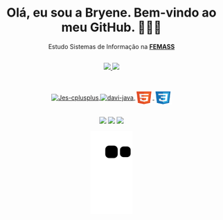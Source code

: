
### <h1 align="center">Olá, eu sou a Bryene. Bem-vindo ao meu GitHub. 👩🏻‍💻</h1>
  <p align="center">Estudo Sistemas de Informação na <a href="https://www.macae.rj.gov.br/femass/conteudo/titulo/apresentacao/"><b>FEMASS</b></a>
  
##

<div align="center">

  <a href="https://github.com/bryene">
  <img height="180em" src="https://github-readme-stats.vercel.app/api?username=bryene&show_icons=true&theme=highcontrast&include_all_commits=true&count_private=true"/>
  <img height="180em" src="https://github-readme-stats.vercel.app/api/top-langs/?username=bryene&layout=compact&langs_count=7&theme=highcontrast"/>
  
</div>

<div align="center" valign="top"><br>

##
  <img align="center" alt="Jes-cplusplus" height="30" width="40" src="https://cdn.jsdelivr.net/gh/devicons/devicon/icons/cplusplus/cplusplus-original.svg" />

  <img align="center" alt="davi-java" height="40" width="40" src="https://cdn.jsdelivr.net/gh/devicons/devicon/icons/java/java-original.svg">
                                                       
  <img align="center" alt="Rafa-HTML" height="30" width="40" src="https://raw.githubusercontent.com/devicons/devicon/master/icons/html5/html5-original.svg">
  <img align="center" alt="Rafa-CSS" height="30" width="40" src="https://raw.githubusercontent.com/devicons/devicon/master/icons/css3/css3-original.svg">
  
<div align="center">
  
</div>

##
<div>

  <a href = "mailto:bryenev@gmail.com"><img src="https://img.shields.io/badge/Gmail-D14836?style=for-the-badge&logo=gmail&logoColor=white" target="_blank"></a>
  <a href="https://www.linkedin.com/in/bryene-fernandes-70457a1a4/" target="_blank"><img src="https://img.shields.io/badge/-LinkedIn-%230077B5?style=for-the-badge&logo=linkedin&logoColor=white" target="_blank"></a> 
   <a href="https://instagram.com/bryeneg" target="_blank"><img src="https://img.shields.io/badge/-Instagram-%23E4405F?style=for-the-badge&logo=instagram&logoColor=white" target="_blank"></a>
  
  
<div align="center">
   
  
  <!-- ![Top Langs](https://github-readme-stats.vercel.app/api/top-langs/?username=Bryene&layout=compact&theme=tokyonight) -->
![Snake animation](https://github.com/rafaballerini/rafaballerini/blob/output/github-contribution-grid-snake.svg)

</div>

